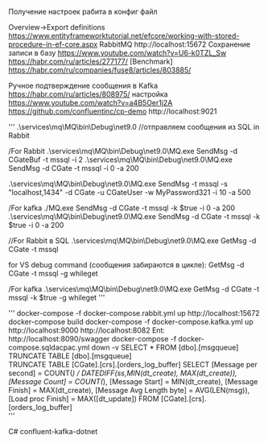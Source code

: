 ﻿Получение настроек рабита в конфиг файл

Overview->Export definitions
https://www.entityframeworktutorial.net/efcore/working-with-stored-procedure-in-ef-core.aspx
RabbitMQ http://localhost:15672
Сохранение записи в базу
https://www.youtube.com/watch?v=U6-k0TZL_Sw
https://habr.com/ru/articles/277177/
[Benchmark]
https://habr.com/ru/companies/fuse8/articles/803885/

Ручное подтверждение сообщения в Kafka
https://habr.com/ru/articles/808975/
настройка
https://www.youtube.com/watch?v=a4B5Oer1j2A
https://github.com/confluentinc/cp-demo
http://localhost:9021

'''
.\services\mq\MQ\bin\Debug\net9.0
//отправляем сообщения из SQL in Rabbit

/For Rabbit
.\services\mq\MQ\bin\Debug\net9.0\MQ.exe SendMsg -d CGateBuf -t mssql -i 2
.\services\mq\MQ\bin\Debug\net9.0\MQ.exe SendMsg -d CGate -t mssql -i 0 -a 200

.\services\mq\MQ\bin\Debug\net9.0\MQ.exe SendMsg -t mssql -s "localhost,1434" -d CGate -u CGateUser -w MyPassword321 -i 10 -a 500

/For kafka
./MQ.exe SendMsg -d CGate -t mssql -k $true -i 0 -a 200
.\services\mq\MQ\bin\Debug\net9.0\MQ.exe SendMsg -d CGate -t mssql -k $true -i 0 -a 200


//For Rabbit в SQL
.\services\mq\MQ\bin\Debug\net9.0\MQ.exe GetMsg -d CGate -t mssql 

for VS debug command (сообщения забираются в цикле): GetMsg -d CGate -t mssql -g whileget 

/For kafka
.\services\mq\MQ\bin\Debug\net9.0\MQ.exe GetMsg -d CGate -t mssql -k $true -g whileget 
'''

'''
docker-compose -f docker-compose.rabbit.yml up
http://localhost:15672
docker-compose build
docker-compose -f docker-compose.kafka.yml up
http://localhost:9000
http://localhost:8082
Ent:
http://localhost:8090/swagger
docker-compose -f docker-compose.sqldacpac.yml down -v
 SELECT * FROM [dbo].[msgqueue]  
 TRUNCATE TABLE [dbo].[msgqueue]  
TRUNCATE TABLE [CGate].[crs].[orders_log_buffer]
SELECT 
  [Message per second] = COUNT(*) / DATEDIFF(ss,MIN(dt_create), MAX(dt_create)),
  [Message Count]      = COUNT(*),
  [Message Start]      = MIN(dt_create), 
  [Message Finish]     = MAX(dt_create),
  [Message Avg Length byte] = AVG(LEN(msg)),
  [Load proc Finish]   = MAX([dt_update])
FROM [CGate].[crs].[orders_log_buffer]  
'''

C# confluent-kafka-dotnet